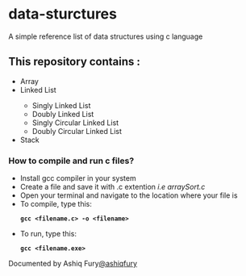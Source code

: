 # data-sturctures
A simple reference list of data structures using c language

## This repository contains : 
  <ul>
    <li>Array</li>
    <li>Linked List</li>
    <ul>
      <li>Singly Linked List</li>
      <li>Doubly Linked List</li>
      <li>Singly Circular Linked List</li>
      <li>Doubly Circular Linked List</li>
    </ul>
    <li>Stack</li>
  </ul>

### How to compile and run c files?
<ul>
  <li>Install gcc compiler in your system</li>
  <li>Create a file and save it with .c extention <em>i.e arraySort.c</em></li>
  <li>Open your terminal and navigate to the location where your file is</li>
  <li>To compile, type this: <strong><pre><code>gcc &lt;filename.c&gt; -o &lt;filename&gt;</pre></code></strong></li>
  <li>To run, type this: <strong><pre><code>gcc &lt;filename.exe&gt;</pre></code></strong></li>
 </ul>

<p>Documented by Ashiq Fury<a href="https://github.com/ashiqfury">@ashiqfury</a></p>
